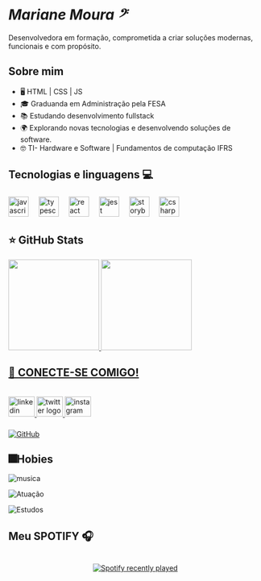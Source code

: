 # _________Mariane Moura  𝄢_________
<p align="left"> 
    Desenvolvedora em formação, comprometida a criar soluções modernas, funcionais e com propósito. <br>
</p>

## Sobre mim

- 🖥️ HTML | CSS | JS
- 🎓 Graduanda em Administração pela FESA
- 📚 Estudando desenvolvimento fullstack
- 🌍 Explorando novas tecnologias e desenvolvendo soluções de software.
- 🤓 TI- Hardware e Software | Fundamentos de computação IFRS

## Tecnologias e linguagens 💻

###

<div align="left">
  <img src="https://cdn.jsdelivr.net/gh/devicons/devicon/icons/javascript/javascript-original.svg" height="40" alt="javascript logo"  />
  <img width="12" />
  <img src="https://cdn.jsdelivr.net/gh/devicons/devicon/icons/typescript/typescript-original.svg" height="40" alt="typescript logo"  />
  <img width="12" />
  <img src="https://cdn.jsdelivr.net/gh/devicons/devicon/icons/react/react-original.svg" height="40" alt="react logo"  />
  <img width="12" />
  <img src="https://cdn.jsdelivr.net/gh/devicons/devicon/icons/jest/jest-plain.svg" height="40" alt="jest logo"  />
  <img width="12" />
  <img src="https://cdn.jsdelivr.net/gh/devicons/devicon/icons/storybook/storybook-original.svg" height="40" alt="storybook logo"  />
  <img width="12" />
  <img src="https://cdn.jsdelivr.net/gh/devicons/devicon/icons/csharp/csharp-original.svg" height="40" alt="csharp logo"  />
</div>

###


## ⭐ GitHub Stats
<a href="https://github.com/MariiMoura">
  <img height="180em" src="https://github-readme-stats.vercel.app/api?username=MariiMoura&show_icons=true&theme=radical&include_all_commits=true&count_private=true"/>
  <img height="180em" src="https://github-readme-stats.vercel.app/api/top-langs/?username=MAriiMoura&layout=compact&langs_count=6&theme=radical"/>

  
## 📲 CONECTE-SE COMIGO! 

<br clear="both">

<div align="left">
  <a href="https://www.linkedin.com/in/mariane-santana-de-moura/" target="_blank">
    <img src="https://raw.githubusercontent.com/maurodesouza/profile-readme-generator/master/src/assets/icons/social/linkedin/default.svg" width="52" height="40" alt="linkedin logo"  />
  </a>
  <a href="https://x.com/Marii_Moura__?s=09" target="_blank">
    <img src="https://raw.githubusercontent.com/maurodesouza/profile-readme-generator/master/src/assets/icons/social/twitter/default.svg" width="52" height="40" alt="twitter logo"  />
  </a>
  <a href="https://www.instagram.com/marii._.mouraa?igsh=OHFwYW9xeHF0bmYz" target="_blank">
    <img src="https://raw.githubusercontent.com/maurodesouza/profile-readme-generator/master/src/assets/icons/social/instagram/default.svg" width="52" height="40" alt="instagram logo"  />
  </a>
</div>

###

[![GitHub](https://img.shields.io/badge/GitHub-100000?style=for-the-badge&logo=github&logoColor=white)](https://github.com/MariiMoura)


##  🎆Hobies

![musica](https://img.shields.io/badge/🎶Music-100000?style=for-the-badge&hub&logoColor=white)

![Atuação](https://img.shields.io/badge/🎭Theater-%23E4405F?style=for-the-badge&logologoColor=white)

![Estudos](https://img.shields.io/badge/📚Study&Books-%23E4405F?style=for-the-badge&logologoColor=white)



## Meu SPOTIFY 🎧

<br clear="both">

<div align="center">
  <a href="https://open.spotify.com/user/31inkvx5lbmf75v6cd2t66qhnqwi">
    <img src="https://spotify-recently-played-readme.vercel.app/api?user=31inkvx5lbmf75v6cd2t66qhnqwi&count=5&unique=true" alt="Spotify recently played"  />
  </a>
</div>

###  
